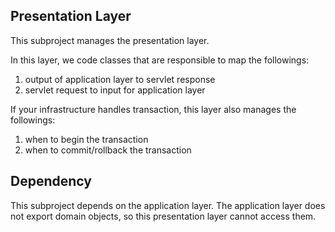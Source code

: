 ## Presentation Layer

This subproject manages the presentation layer.

In this layer, we code classes that are responsible to map the followings:

1. output of application layer to servlet response
2. servlet request to input for application layer

If your infrastructure handles transaction, this layer also manages the followings:

1. when to begin the transaction
2. when to commit/rollback the transaction

## Dependency

This subproject depends on the application layer.
The application layer does not export domain objects, so this presentation layer cannot access them.
